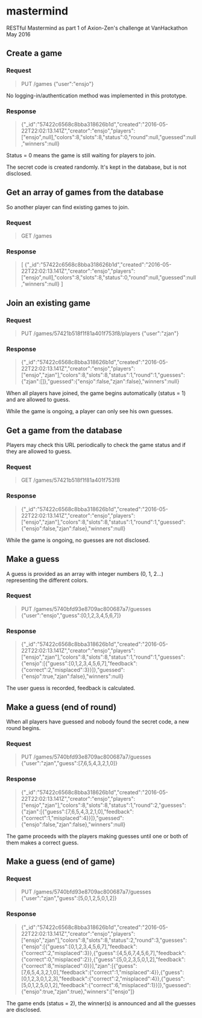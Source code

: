 # mastermind
RESTful Mastermind as part 1 of Axion-Zen's challenge at VanHackathon May 2016

## Create a game

### Request

> PUT /games
> {"user":"ensjo"}

No logging-in/authentication method was implemented in this prototype.

### Response

> {"_id":"57422c6568c8bba318626b1d","created":"2016-05-22T22:02:13.141Z","creator":"ensjo","players":["ensjo",null],"colors":8,"slots":8,"status":0,"round":null,"guessed":null,"winners":null}

Status = 0 means the game is still waiting for players to join.

The secret code is created randomly. It's kept in the database, but is not disclosed.

## Get an array of games from the database

So another player can find existing games to join.

### Request

> GET /games

### Response

> [
>   {"_id":"57422c6568c8bba318626b1d","created":"2016-05-22T22:02:13.141Z","creator":"ensjo","players":["ensjo",null],"colors":8,"slots":8,"status":0,"round":null,"guessed":null,"winners":null}
> ]

## Join an existing game

### Request

> PUT /games/57421b518f1f81a401f753f8/players
> {"user":"zjan"}

### Response

> {"_id":"57422c6568c8bba318626b1d","created":"2016-05-22T22:02:13.141Z","creator":"ensjo","players":["ensjo","zjan"],"colors":8,"slots":8,"status":1,"round":1,"guesses":{"zjan":[]},"guessed":{"ensjo":false,"zjan":false},"winners":null}

When all players have joined, the game begins automatically (status = 1) and are allowed to guess.

While the game is ongoing, a player can only see his own guesses.

## Get a game from the database

Players may check this URL periodically to check the game status and if they are allowed to guess.

### Request

> GET /games/57421b518f1f81a401f753f8

### Response

> {"_id":"57422c6568c8bba318626b1d","created":"2016-05-22T22:02:13.141Z","creator":"ensjo","players":["ensjo","zjan"],"colors":8,"slots":8,"status":1,"round":1,"guessed":{"ensjo":false,"zjan":false},"winners":null}

While the game is ongoing, no guesses are not disclosed.

## Make a guess

A guess is provided as an array with integer numbers (0, 1, 2...) representing the different colors.

### Request

> PUT /games/5740bfd93e8709ac800687a7/guesses
> {"user":"ensjo","guess":[0,1,2,3,4,5,6,7]}

### Response

> {"_id":"57422c6568c8bba318626b1d","created":"2016-05-22T22:02:13.141Z","creator":"ensjo","players":["ensjo","zjan"],"colors":8,"slots":8,"status":1,"round":1,"guesses":{"ensjo":[{"guess":[0,1,2,3,4,5,6,7],"feedback":{"correct":2,"misplaced":3}}]},"guessed":{"ensjo":true,"zjan":false},"winners":null}

The user guess is recorded, feedback is calculated. 

## Make a guess (end of round)

When all players have guessed and nobody found the secret code, a new round begins.

### Request

> PUT /games/5740bfd93e8709ac800687a7/guesses
> {"user":"zjan","guess":[7,6,5,4,3,2,1,0]}

### Response

> {"_id":"57422c6568c8bba318626b1d","created":"2016-05-22T22:02:13.141Z","creator":"ensjo","players":["ensjo","zjan"],"colors":8,"slots":8,"status":1,"round":2,"guesses":{"zjan":[{"guess":[7,6,5,4,3,2,1,0],"feedback":{"correct":1,"misplaced":4}}]},"guessed":{"ensjo":false,"zjan":false},"winners":null}

The game proceeds with the players making guesses until one or both of them makes a correct guess.

## Make a guess (end of game)

### Request

> PUT /games/5740bfd93e8709ac800687a7/guesses
> {"user":"zjan","guess":[5,0,1,2,5,0,1,2]}

### Response

> {"_id":"57422c6568c8bba318626b1d","created":"2016-05-22T22:02:13.141Z","creator":"ensjo","players":["ensjo","zjan"],"colors":8,"slots":8,"status":2,"round":3,"guesses":{"ensjo":[{"guess":[0,1,2,3,4,5,6,7],"feedback":{"correct":2,"misplaced":3}},{"guess":[4,5,6,7,4,5,6,7],"feedback":{"correct":0,"misplaced":2}},{"guess":[5,0,2,3,5,0,1,2],"feedback":{"correct":8,"misplaced":0}}],"zjan":[{"guess":[7,6,5,4,3,2,1,0],"feedback":{"correct":1,"misplaced":4}},{"guess":[0,1,2,3,0,1,2,3],"feedback":{"correct":2,"misplaced":4}},{"guess":[5,0,1,2,5,0,1,2],"feedback":{"correct":6,"misplaced":1}}]},"guessed":{"ensjo":true,"zjan":true},"winners":["ensjo"]}

The game ends (status = 2), the winner(s) is announced and all the guesses are disclosed.
